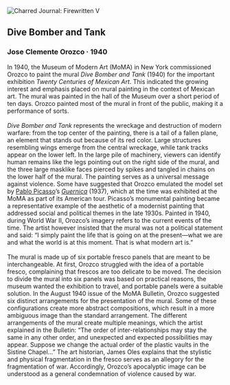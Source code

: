 <div class="artwork-of-the-day">
  <div class="container">
    <div class="img-wrapper">
      <img
        src="https://uploads8.wikiart.org/images/jose-clemente-orozco/dive-bomber-and-tank-1940.jpg!Large.jpg"
        alt="Charred Journal: Firewritten V" />
    </div>
    <div class="artwork-detail">
      <div class="artwork-origin"> 
        <h2 class="artwork-name">Dive Bomber and Tank</h2>
        <h3 class="artist">
          Jose Clemente Orozco
                    ·  1940
        </h3>
      </div>
      <p class="description">
        <span class="artwork-description-text ng-binding" ng-bind-html="viewModel.ArtworkOfTheDay.Description | unsafe">In 1940, the Museum of Modern Art (MoMA) in New York commissioned Orozco to paint the mural <i>Dive Bomber and Tank</i> (1940) for the important exhibition <i>Twenty Centuries of Mexican Art</i>. This indicated the growing interest and emphasis placed on mural painting in the context of Mexican art. The mural was painted in the hall of the Museum over a short period of ten days. Orozco painted most of the mural in front of the public, making it a performance of sorts.<br><br><i>Dive Bomber and Tank</i> represents the wreckage and destruction of modern warfare: from the top center of the painting, there is a tail of a fallen plane, an element that stands out because of its red color. Large structures resembling wings emerge from the central wreckage, while tank tracks appear on the lower left. In the large pile of machinery, viewers can identify human remains like the legs pointing out on the right side of the mural, and the three large masklike faces pierced by spikes and tangled in chains on the lower half of the mural. The painting serves as a universal message against violence. Some have suggested that Orozco emulated the model set by <a target="_blank" href="https://www.wikiart.org/en/pablo-picasso">Pablo Picasso</a>’s <a target="_blank" href="https://www.wikiart.org/en/robert-silvers/guernica-photomosaic-mounted-on-aluminum"><i>Guernica</i></a> (1937), which at the time was exhibited at the MoMA as part of its American tour. Picasso’s monumental painting became a representative example of the aesthetic of a modernist painting that addressed social and political themes in the late 1930s. Painted in 1940, during World War II, Orozco’s imagery refers to the current events of the time. The artist however insisted that the mural was not a political statement and said: “I simply paint the life that is going on at the present—what we are and what the world is at this moment. That is what modern art is.”<br><br>The mural is made up of six portable fresco panels that are meant to be interchangeable. At first, Orozco struggled with the idea of a portable fresco, complaining that frescos are too delicate to be moved. The decision to divide the mural into six panels was based on practical reasons, the museum wanted the exhibition to travel, and portable panels were a suitable solution. In the August 1940 issue of the MoMA Bulletin, Orozco suggested six distinct arrangements for the presentation of the mural. Some of these configurations create more abstract compositions, which result in a more ambiguous image than the standard arrangement. The different arrangements of the mural create multiple meanings, which the artist explained in the Bulletin: “The order of inter-relationships may stay the same in any other order, and unexpected and expected possibilities may appear. Suppose we change the actual order of the plastic vaults in the Sistine Chapel…” The art historian, James Oles explains that the stylistic and physical fragmentation in the fresco serves as an allegory for the fragmentation of war. Accordingly, Orozco’s apocalyptic image can be understood as a general condemnation of violence caused by war.</span>
                        <div class="text-shadow-container" ng-show="showShadow" style=""></div>
      </p>
    </div>
  </div>

</div>
